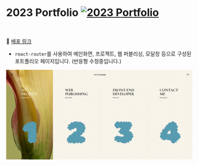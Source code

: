 # 2023 Portfolio [![2023 Portfolio](https://cdn.jsdelivr.net/gh/sindresorhus/awesome@d7305f38d29fed78fa85652e3a63e154dd8e8829/media/badge.svg)](https://2023-portfolio.netlify.app/)

<br>

🔗 [배포 링크](https://2023-portfolio.netlify.app/) 
* `react-router`를 사용하여 메인화면, 프로젝트, 웹 퍼블리싱, 모달창 등으로 구성된 포트폴리오 페이지입니다. (반응형 수정중입니다.)

<img src="./public/images/github01.png" alt=" " />

<br>
